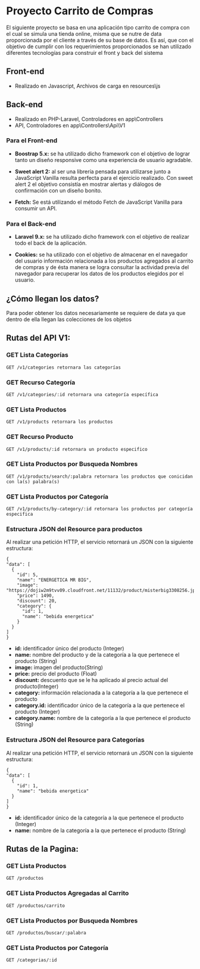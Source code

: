 # Proyecto Carrito de Compras

El siguiente proyecto se basa en una aplicación tipo carrito de compra con el cual se simula una tienda online, misma que se nutre de data proporcionada por el cliente a través de su base de datos. Es así, que con el objetivo de cumplir con los requerimientos proporcionados se han utilizado diferentes tecnologías para construir el front y back del sistema

## Front-end
- Realizado en Javascript, Archivos de carga en resources\js

## Back-end
- Realizado en PHP-Laravel, Controladores en app\Controllers
- API, Controladores en app\Controllers\Api\V1

### Para el Front-end

- **Boostrap 5.x:** se ha utilizado dicho framework con el objetivo de lograr tanto un diseño responsive como una experiencia de usuario agradable.

- **Sweet alert 2:** al ser una librería pensada para utilizarse junto a JavaScript Vanilla resulta perfecta para el ejercicio realizado. Con sweet alert 2 el objetivo consistía en mostrar alertas y diálogos de confirmación con un diseño bonito.

- **Fetch:** Se está utilizando el método Fetch de JavaScript Vanilla para consumir un API.

### Para el Back-end

- **Laravel 9.x:** se ha utilizado dicho framework con el objetivo de realizar todo el back de la aplicación.

- **Cookies:** se ha utilizado con el objetivo de almacenar en el navegador del usuario información relacionada a los productos agregados al carrito de compras y de ésta manera se logra consultar la actividad previa del navegador para recuperar los datos de los productos elegidos por el usuario.

## ¿Cómo llegan los datos?

Para poder obtener los datos necesariamente se requiere de data ya que dentro de ella llegan las colecciones de los objetos


## Rutas del API V1:

### GET Lista Categorías
```
GET /v1/categories retornara las categorías
```
### GET Recurso Categoría
```
GET /v1/categories/:id retornara una categoría específica
```

### GET Lista Productos
```
GET /v1/products retornara los productos
```
### GET Recurso Producto
```
GET /v1/products/:id retornara un producto especifico
```
### GET Lista Productos por Busqueda Nombres
```
GET /v1/products/search/:palabra retornara los productos que conicidan con la(s) palabra(s)
```
### GET Lista Productos por Categoría
```
GET /v1/products/by-category/:id retornara los productos por categoría especifica
```

### Estructura JSON del Resource para productos

Al realizar una petición HTTP, el servicio retornará un JSON con la siguiente estructura:

```
{
"data": [
  {
    "id": 5,
    "name": "ENERGETICA MR BIG",
    "image": "https://dojiw2m9tvv09.cloudfront.net/11132/product/misterbig3308256.jpg",
    "price": 1490,
    "discount": 20,
    "category": {
      "id": 1,
      "name": "bebida energetica"
    }
  }
]
}
```

- **id:** identificador único del producto (Integer)
- **name:** nombre del producto y de la categoría a la que pertenece el producto (String)
- **image:** imagen del producto(String)
- **price:** precio del producto (Float)
- **discount:** descuento que se le ha aplicado al precio actual del producto(Integer)
- **category:** información relacionada a la categoría a la que pertenece el producto
- **category.id:** identificador único de la categoría a la que pertenece el producto (Integer)
- **category.name:** nombre de la categoría a la que pertenece el producto (String)

### Estructura JSON del Resource para Categorías

Al realizar una petición HTTP, el servicio retornará un JSON con la siguiente estructura:

```
{
"data": [
  {
    "id": 1,
    "name": "bebida energetica"
  }
]
}
```

- **id:** identificador único de la categoría a la que pertenece el producto (Integer)
- **name:** nombre de la categoría a la que pertenece el producto (String)


## Rutas de la Pagina:

### GET Lista Productos
```
GET /productos
```
### GET Lista Productos Agregadas al Carrito
```
GET /productos/carrito
```
### GET Lista Productos por Busqueda Nombres
```
GET /productos/buscar/:palabra
```
### GET Lista Productos por Categoría
```
GET /categorias/:id
```
